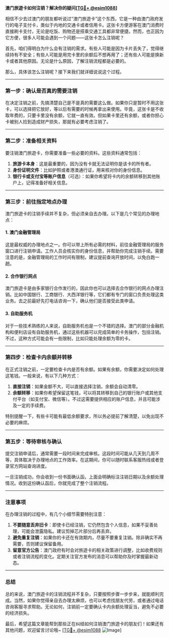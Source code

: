 **澳门旅遊卡如何注销？解决你的疑问[[TG💪+ @esim1088](https://t.me/s/esim1088)]**

相信不少去过澳门的朋友都听说过“澳门旅遊卡”这个东西，它是一种由澳门政府发行的电子支付卡，类似于内地的交通卡或者信用卡。这张卡方便游客在澳门消费时直接刷卡支付，无论是吃饭、购物还是搭乘交通工具都非常便捷。然而，也正因为它方便，很多人可能会遇到一个问题——这张卡怎么注销呢？

首先，咱们得明白为什么会有注销的需求。有些人可能是因为卡片丢失了，觉得继续持有不安全；有些人可能是用完卡里的余额后不想再用了；还有些人可能是换新卡或者其他原因。无论是什么原因，了解注销流程都是必要的。

那么，具体该怎么注销呢？接下来我们就详细说说这个过程。

---

### **第一步：确认是否真的需要注销**
在决定注销之前，先搞清楚自己是不是真的需要这么做。如果你只是暂时不用这张卡，可以选择把它放好，等以后有需要的时候再拿出来使用。毕竟，这张卡是不收取年费的，只要卡里没有余额，它就一直有效。但如果卡里还有余额，或者你担心卡被别人捡到造成财产损失，那就有必要考虑注销了。

---

### **第二步：准备相关资料**
要注销澳门旅遊卡，你需要准备一些必要的资料。这些资料通常包括：
1. **旅游卡本身**：这是最重要的，因为没有卡就无法证明你是该卡的所有者。
2. **身份证明文件**：比如护照或者港澳通行证，用来核对你的身份信息。
3. **银行卡或支付宝等账户信息**（可选）：如果你希望将卡内的余额转移到其他账户上，记得准备好相关信息。

---

### **第三步：前往指定地点办理**
澳门旅遊卡的注销手续并不复杂，但必须亲自去办理。以下是几个常见的办理地点：

#### **1. 澳门金融管理局**
这是最权威的办理地点之一。你可以带上所有必需的材料，前往金融管理局的服务窗口进行注销申请。工作人员会核实你的身份信息，并帮助你完成注销手续。需要注意的是，金融管理局的工作时间有限制，建议提前查询开放时间，以免白跑一趟。

#### **2. 合作银行网点**
澳门旅遊卡是由多家银行合作发行的，因此你也可以选择去合作银行的网点办理注销。比如中国银行、工商银行、大西洋银行等，它们都有专门的窗口负责处理这类业务。去之前最好先打电话咨询一下，确认他们是否接受此类申请。

#### **3. 自助服务机**
对于一些技术熟练的人来说，自助服务机也是一个不错的选择。澳门的部分金融机构和便利店设有自助服务机，通过这些机器可以完成简单的卡务操作，包括注销。不过，这种方式可能会有一些限制，比如只能处理余额为零的卡。

---

### **第四步：检查卡内余额并转移**
在正式注销之前，一定要检查卡内是否有余额。如果有余额，你需要决定如何处理这笔钱。一般来说，有以下几种方式：
1. **直接注销**：如果金额不大，可以直接选择注销，余额会自动清零。
2. **余额转移**：如果你希望保留这笔钱，可以将其转移到自己的银行账户或其他支付平台（如支付宝、微信等）。不过这需要提供相应的账户信息，并且可能涉及一定的手续费。

特别提醒一下，有些卡可能有最低余额要求，所以务必提前了解清楚，以免出现不必要的麻烦。

---

### **第五步：等待审核与确认**
提交注销申请后，通常需要一段时间来完成审核。这段时间可能从几天到几周不等，具体取决于办理地点的工作效率。在这期间，你可以随时联系客服热线或者登录官方网站查询进度。

一旦注销成功，你会收到一份书面确认函，上面会明确标注注销日期以及余额处理情况。收到这份确认函后，你就完成了整个注销流程。

---

### **注意事项**
在办理注销的过程中，有几个小细节需要特别注意：
1. **不要随意丢弃旧卡**：即使卡已经注销，它仍然包含个人信息，如果不妥善处理，可能会泄露隐私。建议剪掉芯片部分后再丢弃。
2. **避免重复注销**：如果你的卡还在有效期内，尽量不要重复注销。除非确实不再需要，否则建议保留备用。
3. **留意官方公告**：澳门政府有时会对旅遊卡的相关政策进行调整，比如收费规则或者注销流程的变化。定期关注官方发布的消息可以帮助你及时掌握最新动态。

---

### **总结**
总的来说，澳门旅遊卡的注销流程并不复杂，只要按照步骤一步步来，就能顺利完成。当然，如果你觉得亲自去办理太麻烦，也可以考虑找朋友代劳，或者通过电话咨询客服寻求帮助。无论如何，注销前一定要确认卡内余额处理妥当，避免不必要的经济损失。

最后，希望这篇文章能帮到那些正在纠结如何注销澳门旅遊卡的朋友们！如果还有其他问题，欢迎留言讨论哦~ [[TG💪+ @esim1088](https://t.me/s/esim1088) ![Image](https://i.postimg.cc/4NQfJmqS/Snipaste-2025-05-13-00-14-12.png)]